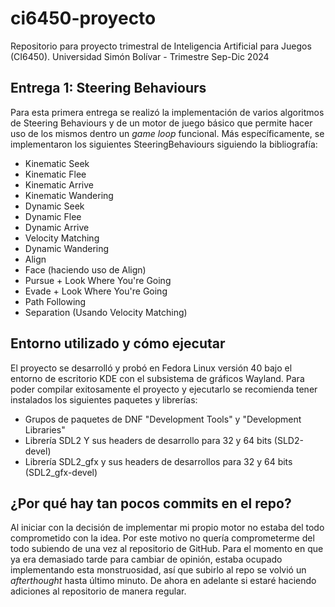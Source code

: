 # ci6450-proyecto
Repositorio para proyecto trimestral de Inteligencia Artificial para Juegos (CI6450). Universidad Simón Bolívar - Trimestre Sep-Dic 2024

## Entrega 1: Steering Behaviours

Para esta primera entrega se realizó la implementación de varios algoritmos de Steering Behaviours y de un motor de juego básico que permite hacer uso de los mismos dentro un *game loop* funcional. Más específicamente, se implementaron los siguientes SteeringBehaviours siguiendo la bibliografía:

* Kinematic Seek
* Kinematic Flee
* Kinematic Arrive
* Kinematic Wandering
* Dynamic Seek
* Dynamic Flee
* Dynamic Arrive
* Velocity Matching
* Dynamic Wandering
* Align
* Face (haciendo uso de Align)
* Pursue + Look Where You're Going
* Evade + Look Where You're Going
* Path Following 
* Separation (Usando Velocity Matching)

## Entorno utilizado y cómo ejecutar

El proyecto se desarrolló y probó en Fedora Linux versión 40 bajo el entorno de escritorio KDE con el subsistema de gráficos Wayland. Para poder compilar exitosamente el proyecto y ejecutarlo se recomienda tener instalados los siguientes paquetes y librerías:

* Grupos de paquetes de DNF "Development Tools" y "Development Libraries"
* Librería SDL2 Y sus headers de desarrollo para 32 y 64 bits (SLD2-devel)
* Librería SDL2_gfx y sus headers de desarrollos para 32 y 64 bits (SDL2_gfx-devel)

## ¿Por qué hay tan pocos commits en el repo?

Al iniciar con la decisión de implementar mi propio motor no estaba del todo comprometido con la idea. Por este motivo no quería comprometerme del todo subiendo de una vez al repositorio de GitHub. Para el momento en que ya era demasiado tarde para cambiar de opinión, estaba ocupado implementando esta monstruosidad, así que subirlo al repo se volvió un *afterthought* hasta último minuto. De ahora en adelante si estaré haciendo adiciones al repositorio de manera regular.